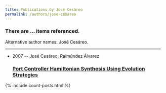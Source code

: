 ```yaml
---
title: Publications by José Cesáreo
permalink: /authors/jose-cesareo
---
```


<h3 id="number-posts">There are ... items referenced.</h3>
<p id='info-authors'>Alternative author names: José Cesáreo.</p>
<hr />
<ul class="post-list">
<li><span class='post-meta'>2007 -- José Cesáreo, Raimúndez Álvarez</span><h3><a class='post-link' href="{{ site.baseurl }}/port-controller-hamiltonian-synthesis-using-evolution-strategies">Port Controller Hamiltonian Synthesis Using Evolution Strategies</a></h3></li>

</ul>
{% include count-posts.html %}
